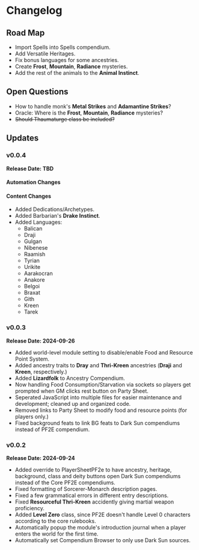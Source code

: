# Changelog
## Road Map
* Import Spells into Spells compendium.
* Add Versatile Heritages.
* Fix bonus languages for some ancestries.
* Create **Frost**, **Mountain**, **Radiance** mysteries.
* Add the rest of the animals to the **Animal Instinct**.
## Open Questions
* How to handle monk's **Metal Strikes** and **Adamantine Strikes**?
* Oracle: Where is the **Frost**, **Mountain**, **Radiance** mysteries?
* ~~Should Thaumaturge class be included?~~
## Updates
### v0.0.4
**Release Date: TBD**
#### Automation Changes

#### Content Changes
* Added Dedications/Archetypes.
* Added Barbarian's **Drake Instinct**.
* Added Languages:
  - Balican
  - Draji
  - Gulgan
  - Nibenese
  - Raamish
  - Tyrian
  - Urikite
  - Aarakocran
  - Anakore
  - Belgoi
  - Braxat
  - Gith
  - Kreen
  - Tarek
### v0.0.3
**Release Date: 2024-09-26**
* Added world-level module setting to disable/enable Food and Resource Point System.
* Added ancestry traits to **Dray** and **Thri-Kreen** ancestries (**Draji** and **Kreen**, respectively.)
* Added **Lizardfolk** to Ancestry Compendium.
* Now handling Food Consumption/Starvation via sockets so players get prompted when GM clicks rest button on Party Sheet.
* Seperated JavaScript into multiple files for easier maintenance and development; cleaned up and organized code.
* Removed links to Party Sheet to modify food and resource points (for players only.)
* Fixed background feats to link BG feats to Dark Sun compendiums instead of PF2E compendium.
### v0.0.2
**Release Date: 2024-09-24**
* Added override to PlayerSheetPF2e to have ancestry, heritage, background, class and deity buttons open Dark Sun compendiums instead of the Core PF2E compendiums.
* Fixed formatting of Sorcerer-Monarch description pages.
* Fixed a few grammatical errors in different entry descriptions.
* Fixed **Resourceful Thri-Kreen** accidently giving martial weapon proficiency.
* Added **Level Zero** class, since PF2E doesn't handle Level 0 characters according to the core rulebooks.
* Automatically popup the module's introduction journal when a player enters the world for the first time.
* Automatically set Compendium Browser to only use Dark Sun sources.